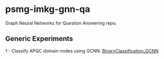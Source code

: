 # psmg-imkg-gnn-qa
Graph Neural Networks for Question Answering repo.

## Generic Experiments
1 - Classify APQC domain nodes using GCNN: [BinaryClassification_GCNN](BinaryClassification_GCNN.py)
